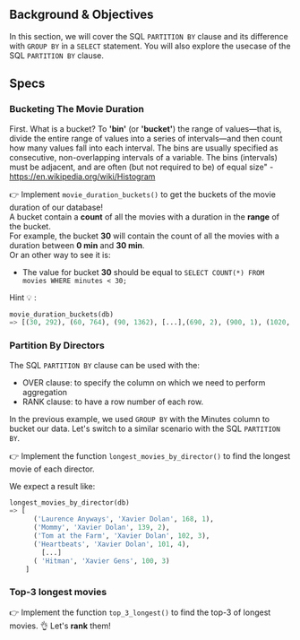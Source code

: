 ## Background & Objectives

In this section, we will cover the SQL `PARTITION BY` clause and its difference with `GROUP BY` in a `SELECT` statement. You will also explore the usecase of  the SQL `PARTITION BY` clause.

## Specs

### Bucketing The Movie Duration

First. What is a bucket?
To **'bin'** (or **'bucket'**) the range of values—that is, divide the entire range of values into a series of intervals—and then count how many values fall into each interval. The bins are usually specified as consecutive, non-overlapping intervals of a variable. The bins (intervals) must be adjacent, and are often (but not required to be) of equal size" - https://en.wikipedia.org/wiki/Histogram

👉 Implement `movie_duration_buckets()` to get the buckets of the movie duration of our database!<br>
A bucket contain a **count** of all the movies with a duration in the **range** of the bucket.<br>
For example, the bucket **30** will contain the count of all the movies with a duration between **0 min** and **30 min**.<br>
Or an other way to see it is:
- The value for bucket **30** should be equal to `SELECT COUNT(*) FROM movies WHERE minutes < 30;`

Hint 💡 :

```python
movie_duration_buckets(db)
=> [(30, 292), (60, 764), (90, 1362), [...],(690, 2), (900, 1), (1020, 1)]
```

### Partition By Directors

The SQL `PARTITION BY` clause can be used with the:
- OVER clause: to specify the column on which we need to perform aggregation
- RANK clause: to have a row number of each row.

In the previous example, we used `GROUP BY` with the Minutes column to bucket our data. Let's switch to a similar scenario with the SQL `PARTITION BY`.

👉 Implement the function `longest_movies_by_director()` to find the longest movie of each director.

We expect a result like:

```python
longest_movies_by_director(db)
=> [
      ('Laurence Anyways', 'Xavier Dolan', 168, 1),
      ('Mommy', 'Xavier Dolan', 139, 2),
      ('Tom at the Farm', 'Xavier Dolan', 102, 3),
      ('Heartbeats', 'Xavier Dolan', 101, 4),
        [...]
      ( 'Hitman', 'Xavier Gens', 100, 3)
    ]
```

### Top-3 longest movies

👉 Implement the function `top_3_longest()` to find the top-3 of longest movies. 👌 Let's **rank** them!
